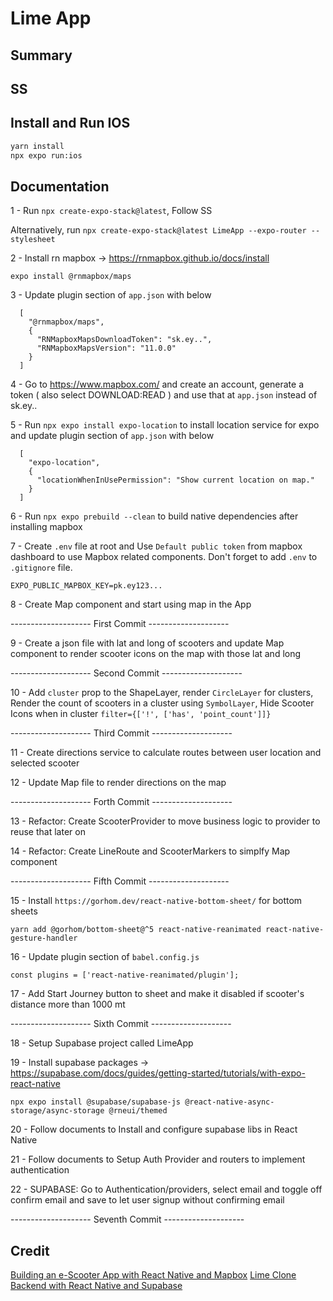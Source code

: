 # Lime App

## Summary

## SS

## Install and Run IOS

```bash
yarn install
npx expo run:ios
```

## Documentation

1 - Run `npx create-expo-stack@latest`, Follow SS

Alternatively, run `npx create-expo-stack@latest LimeApp --expo-router --stylesheet`

2 - Install rn mapbox -> https://rnmapbox.github.io/docs/install

```
expo install @rnmapbox/maps
```

3 - Update plugin section of `app.json` with below

```
  [
    "@rnmapbox/maps",
    {
      "RNMapboxMapsDownloadToken": "sk.ey..",
      "RNMapboxMapsVersion": "11.0.0"
    }
  ]
```

4 - Go to https://www.mapbox.com/ and create an account, generate a token ( also select DOWNLOAD:READ ) and use that at `app.json` instead of sk.ey..

5 - Run `npx expo install expo-location` to install location service for expo and update plugin section of `app.json` with below

```
  [
    "expo-location",
    {
      "locationWhenInUsePermission": "Show current location on map."
    }
  ]
```

6 - Run `npx expo prebuild --clean` to build native dependencies after installing mapbox

7 - Create `.env` file at root and Use `Default public token` from mapbox dashboard to use Mapbox related components. Don't forget to add `.env` to `.gitignore` file.

```
EXPO_PUBLIC_MAPBOX_KEY=pk.ey123...
```

8 - Create Map component and start using map in the App

-------------------- First Commit --------------------

9 - Create a json file with lat and long of scooters and update Map component to render scooter icons on the map with those lat and long

-------------------- Second Commit --------------------

10 - Add `cluster` prop to the ShapeLayer, render `CircleLayer` for clusters, Render the count of scooters in a cluster using `SymbolLayer`, Hide Scooter Icons when in cluster `filter={['!', ['has', 'point_count']]}`

-------------------- Third Commit --------------------

11 - Create directions service to calculate routes between user location and selected scooter

12 - Update Map file to render directions on the map

-------------------- Forth Commit --------------------

13 - Refactor: Create ScooterProvider to move business logic to provider to reuse that later on

14 - Refactor: Create LineRoute and ScooterMarkers to simplfy Map component

-------------------- Fifth Commit --------------------

15 - Install `https://gorhom.dev/react-native-bottom-sheet/` for bottom sheets

```
yarn add @gorhom/bottom-sheet@^5 react-native-reanimated react-native-gesture-handler
```

16 - Update plugin section of `babel.config.js`

```
const plugins = ['react-native-reanimated/plugin'];
```

17 - Add Start Journey button to sheet and make it disabled if scooter's distance more than 1000 mt

-------------------- Sixth Commit --------------------

18 - Setup Supabase project called LimeApp

19 - Install supabase packages -> https://supabase.com/docs/guides/getting-started/tutorials/with-expo-react-native

```
npx expo install @supabase/supabase-js @react-native-async-storage/async-storage @rneui/themed
```

20 - Follow documents to Install and configure supabase libs in React Native

21 - Follow documents to Setup Auth Provider and routers to implement authentication

22 - SUPABASE: Go to Authentication/providers, select email and toggle off confirm email and save to let user signup without confirming email

-------------------- Seventh Commit --------------------

## Credit

[Building an e-Scooter App with React Native and Mapbox](https://www.youtube.com/watch?v=uxj8jnlooP8)
[Lime Clone Backend with React Native and Supabase](https://www.youtube.com/watch?v=TRcM3H7qfRI)
